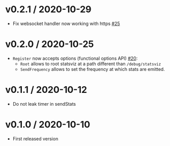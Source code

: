 v0.2.1 / 2020-10-29
===================

  * Fix websocket handler now working with https [#25](https://github.com/arl/statsviz/pull/25)

v0.2.0 / 2020-10-25
===================

  * `Register` now accepts options (functional options API) [#20](https://github.com/arl/statsviz/pull/20):
    + `Root` allows to root statsviz at a path different than `/debug/statsviz`
    + `SendFrequency` allows to set the frequency at which stats are emitted.

v0.1.1 / 2020-10-12
===================

  * Do not leak timer in sendStats

v0.1.0 / 2020-10-10
===================

  * First released version
